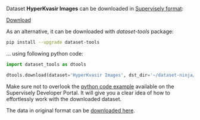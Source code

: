 Dataset **HyperKvasir Images** can be downloaded in [Supervisely format](https://developer.supervisely.com/api-references/supervisely-annotation-json-format):

 [Download](https://assets.supervisely.com/remote/eyJsaW5rIjogInMzOi8vc3VwZXJ2aXNlbHktZGF0YXNldHMvMjgyNV9IeXBlckt2YXNpciBJbWFnZXMvaHlwZXJrdmFzaXItaW1hZ2VzLURhdGFzZXROaW5qYS50YXIiLCAic2lnIjogIldIRHdBS21LdXZ1MTAvaTB6K2V6RGVibnJ0VXVlc08xYmhma3AzdWVHeU09In0=?response-content-disposition=attachment%3B%20filename%3D%22hyperkvasir-images-DatasetNinja.tar%22)

As an alternative, it can be downloaded with *dataset-tools* package:
``` bash
pip install --upgrade dataset-tools
```

... using following python code:
``` python
import dataset_tools as dtools

dtools.download(dataset='HyperKvasir Images', dst_dir='~/dataset-ninja/')
```
Make sure not to overlook the [python code example](https://developer.supervisely.com/getting-started/python-sdk-tutorials/iterate-over-a-local-project) available on the Supervisely Developer Portal. It will give you a clear idea of how to effortlessly work with the downloaded dataset.

The data in original format can be [downloaded here](https://datasets.simula.no/downloads/hyper-kvasir/hyper-kvasir-segmented-images.zip).